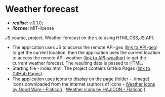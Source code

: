 # Weather forecast

- ***realise***: v.0.1.0;
- ***license***: MIT-license



JS course, project. Weather forecast on the site using HTML,CSS,JS,API.

- The application uses JS to access the remote API-geo ([link to API-geo](https://www.geojs.io/docs/v1/endpoints/geo/)) to get the current location, then the application uses the current location to access the remote API-weather ([link to API-weather](https://open-meteo.com/)) to get the current weather forecast. The resulting data is passed to HTML.
- Starting file - index.html. The project contains GitHub Pages ([link to GitHub Pages](https://weizen-w.github.io/weather_forecast/)).
- The application uses icons to display on the page (folder - ./image). Icons downloaded from the Internet (authors of icons - <a href="https://www.flaticon.com/en/authors/good-ware" title="Weather icons">Weather icons by Good Ware - Flaticon</a> ; <a href="https://www.flaticon.com/en/authors/hajicon" title="Weather icons">Weather icons by HAJICON - Flaticon</a> ).
